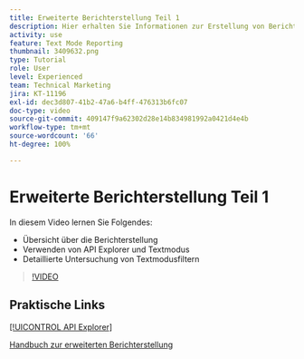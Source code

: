 ```yaml
---
title: Erweiterte Berichterstellung Teil 1
description: Hier erhalten Sie Informationen zur Erstellung von Berichten und eine Einführung in [!UICONTROL API-Explorer] und den Textmodus sowie eine detaillierte Untersuchung von Textmodusfiltern.
activity: use
feature: Text Mode Reporting
thumbnail: 3409632.png
type: Tutorial
role: User
level: Experienced
team: Technical Marketing
jira: KT-11196
exl-id: dec3d807-41b2-47a6-b4ff-476313b6fc07
doc-type: video
source-git-commit: 409147f9a62302d28e14b834981992a0421d4e4b
workflow-type: tm+mt
source-wordcount: '66'
ht-degree: 100%

---
```


# Erweiterte Berichterstellung Teil 1

In diesem Video lernen Sie Folgendes:

* Übersicht über die Berichterstellung
* Verwenden von API Explorer und Textmodus
* Detaillierte Untersuchung von Textmodusfiltern

>[!VIDEO](https://video.tv.adobe.com/v/3409632/?quality=12&learn=on)

## Praktische Links

[[!UICONTROL API Explorer]](https://developer.adobe.com/workfront/api-explorer/)

[Handbuch zur erweiterten Berichterstellung](/help/assets/advanced-reporting-manual.pdf)
